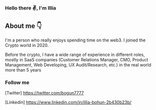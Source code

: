 ### Hello there ✌, I'm Illia

## About me 👇

I'm a person who really enjoys spending time on the web3.
I joined the Crypto world in 2020.

Before the crypto, I have a wide range of experience in different roles, mostly in SaaS companies (Customer Relations Manager, CMO, Product Management, Web Developing, UX Audit/Research, etc.) in the real world more than 5 years





### Follow me 

[Twitter] https://twitter.com/bogun7777

[Linkedin] https://www.linkedin.com/in/illia-bohun-2b430b23b/
